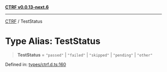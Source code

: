 [**CTRF v0.0.13-next.6**](../README.md)

***

[CTRF](../README.md) / TestStatus

# Type Alias: TestStatus

> **TestStatus** = `"passed"` \| `"failed"` \| `"skipped"` \| `"pending"` \| `"other"`

Defined in: [types/ctrf.d.ts:160](https://github.com/ctrf-io/ctrf-core-js/blob/main/types/ctrf.d.ts#L160)
